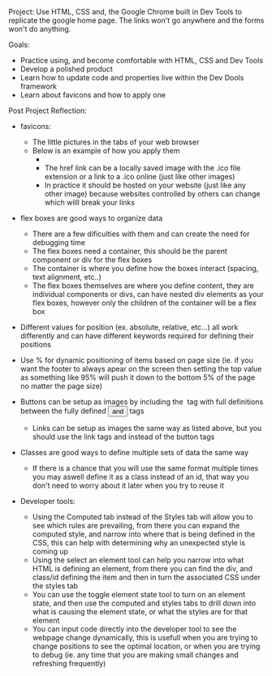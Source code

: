 Project:
Use HTML, CSS and, the Google Chrome built in Dev Tools to replicate the google home page. The links won't go anywhere and the forms won't do anything.

Goals:
- Practice using, and become comfortable with HTML, CSS and Dev Tools
- Develop a polished product
- Learn how to update code and properties live within the Dev Dools framework
- Learn about favicons and how to apply one

Post Project Reflection:
- favicons:
    - The little pictures in the tabs of your web browser
    - Below is an example of how you apply them
        - <link rel="icon" type="image/ico" href="https://www.google.ca/favicon.ico">
        - The href link can be a locally saved image with the .ico file extension or a link to a .ico online (just like other images)
        - In practice it should be hosted on your website (just like any other image) because websites controlled by others can change which willl break your links 

- flex boxes are good ways to organize data
    - There are a few dificulties with them and can create the need for debugging time
    - The flex boxes need a container, this should be the parent component or div for the flex boxes
    - The container is where you define how the boxes interact (spacing, text alignment, etc..)
    - The flex boxes themselves are where you define content, they are individual components or divs, can have nested div elements as your flex boxes, however only the children of the container will be a flex box

- Different values for position (ex. absolute, relative, etc...) all work differently and can have different keywords required for defining their positions
- Use % for dynamic positioning of items based on page size (ie. if you want the footer to always apear on the screen then setting the top value as something like 95% will push it down to the bottom 5% of the page no matter the page size)
- Buttons can be setup as images by including the <img> tag with full definitions between the fully defined <button> and </button> tags
    - Links can be setup as images the same way as listed above, but you should use the link tags <a> and </a> instead of the button tags
- Classes are good ways to define multiple sets of data the same way
    - If there is a chance that you will use the same format multiple times you may aswell define it as a class instead of an id, that way you don't need to worry about it later when you try to reuse it

- Developer tools:
    - Using the Computed tab instead of the Styles tab will allow you to see which rules are prevailing, from there you can expand the computed style, and narrow into where that is being defined in the CSS, this can help with determining why an unexpected style is coming up
    - Using the select an element tool can help you narrow into what HTML is defining an element, from there you can find the div, and class/id defining the item and then in turn the associated CSS under the styles tab
    - You can use the toggle element state tool to turn on an element state, and then use the computed and styles tabs to drill down into what is causing the element state, or what the styles are for that element
    - You can input code directly into the developer tool to see the webpage change dynamically, this is usefull when you are trying to change positions to see the optimal location, or when you are trying to debug (ie. any time that you are making small changes and refreshing frequently)
